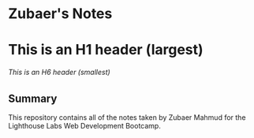 # Zubaer's Notes
# This is an H1 header (largest)
###### This is an H6 header (smallest)
## Summary 

This repository contains all of the notes taken by Zubaer Mahmud for the Lighthouse Labs Web Development Bootcamp.